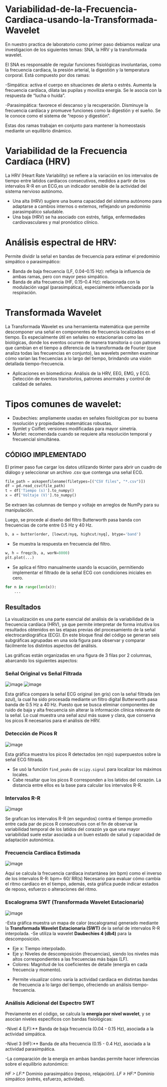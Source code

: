# Variabilidad-de-la-Frecuencia-Cardiaca-usando-la-Transformada-Wavelet
En nuestro practica de laboratorio como primer paso debiamos realizar una investigacion de los siguientes temas: SNA, la HRV y la transformada wavelet.

 El SNA es responsable de regular funciones fisiológicas involuntarias, como la frecuencia cardíaca, la presión arterial, la digestión y la temperatura corporal. Está compuesto por dos ramas:

-Simpática:  activa el cuerpo en situaciones de alerta o estrés. Aumenta la frecuencia cardíaca, dilata las pupilas y moviliza energía. Se le asocia con la respuesta de “lucha o huida”.

-Parasimpática: favorece el descanso y la recuperación. Disminuye la frecuencia cardíaca y promueve funciones como la digestión y el sueño. Se le conoce como el sistema de “reposo y digestión”.

Estas dos ramas trabajan en conjunto para mantener la homeostasis mediante un equilibrio dinámico.

# Variabilidad de la Frecuencia Cardíaca (HRV)
La HRV (Heart Rate Variability) se refiere a la variación en los intervalos de tiempo entre latidos cardíacos consecutivos, medidos a partir de los intervalos R-R en un ECG,es un indicador sensible de la actividad del sistema nervioso autónomo.

- Una alta (HRV) sugiere una buena capacidad del sistema autónomo para adaptarse a cambios internos o externos, reflejando un predominio parasimpático saludable.
- Una baja (HRV) se ha asociado con estrés, fatiga, enfermedades cardiovasculares y mal pronóstico clínico.

# Análisis espectral de HRV:
Permite dividir la señal en bandas de frecuencia para estimar el predominio simpático o parasimpático:
- Banda de baja frecuencia (LF, 0.04–0.15 Hz): refleja la influencia de ambas ramas, pero con mayor peso simpático.
- Banda de alta frecuencia (HF, 0.15–0.4 Hz): relacionada con la modulación vagal (parasimpática), especialmente influenciada por la respiración.

# Transformada Wavelet
La Transformada Wavelet es una herramienta matemática que permite descomponer una señal en componentes de frecuencia localizados en el tiempo. Es especialmente útil en señales no estacionarias como las biológicas, donde los eventos ocurren de manera transitoria o con patrones que cambian en el tiempo a diferencia de la transformada de Fourier (que analiza todas las frecuencias en conjunto), las wavelets permiten examinar cómo varían las frecuencias a lo largo del tiempo, brindando una visión detallada tiempo-frecuencia.
- Aplicaciones en biomedicina:
Análisis de la HRV, EEG, EMG, y ECG.
Detección de eventos transitorios, patrones anormales y control de calidad de señales.
# Tipos comunes de wavelet:
- Daubechies: ampliamente usadas en señales fisiológicas por su buena resolución y propiedades matemáticas robustas.
- Symlet y Coiflet: versiones modificadas para mayor simetría.
- Morlet: recomendada cuando se requiere alta resolución temporal y frecuencial simultánea.
## CÓDIGO IMPLEMENTADO 

El primer paso fue cargar los datos utilizando tkinter para abrir un cuadro de diálogo y seleccionar un archivo .csv que contenga una señal ECG.

```python
file_path = askopenfilename(filetypes=[("CSV files", "*.csv")])
df = pd.read_csv(file_path)
t = df['Tiempo (s)'].to_numpy()
x = df['Voltaje (V)'].to_numpy()
```
Se extraen las columnas de tiempo y voltaje en arreglos de NumPy para su manipulación.

Luego, se procede al diseño del filtro Butterworth pasa banda con frecuencias de corte entre 0.5 Hz y 40 Hz.

```python
b, a = butter(order, [lowcut/nyq, highcut/nyq], btype='band')
```
- Se muestra la respuesta en frecuencia del filtro.

```python
w, h = freqz(b, a, worN=8000)
plt.plot(...)
```
- Se aplica el filtro manualmente usando la ecuación, permitiendo  implementar el filtrado de la señal ECG con condiciones iniciales en cero.

```python
for n in range(len(x)):
    ...
```



##  Resultados
La visualización es una parte esencial del análisis de la variabilidad de la frecuencia cardíaca (HRV), ya que permite interpretar de forma intuitiva los resultados obtenidos en las etapas previas del procesamiento de la señal electrocardiográfica (ECG). En este bloque final del código se generan seis subgráficas agrupadas en una sola figura para observar y comparar fácilmente los distintos aspectos del análisis.

Las gráficas están organizadas en una figura de 3 filas por 2 columnas, abarcando los siguientes aspectos:

### Señal Original vs Señal Filtrada

![image](https://github.com/user-attachments/assets/f61544fa-a85e-45e1-b56c-7c44e3e407d9)
![image](https://github.com/user-attachments/assets/44b63916-6d62-4974-912a-2ab747c2739f)

Esta gráfica compara la señal ECG original (en gris) con la señal filtrada (en azul), la cual ha sido procesada mediante un filtro digital Butterworth pasa banda de 0.5 Hz a 40 Hz. Puesto que se busca eliminar componentes de ruido de baja y alta frecuencia sin alterar la información clínica relevante de la señal. 
Lo cual muestra una señal azul más suave y clara, que conserva los picos R necesarios para el análisis de HRV.

### Detección de Picos R

![image](https://github.com/user-attachments/assets/e22b7860-e743-4252-b869-36a4c3c1ea69)


Esta gráfica muestra los picos R detectados (en rojo) superpuestos sobre la señal ECG filtrada.

-  Se usó la función `find_peaks` de `scipy.signal` para localizar los máximos locales.
- Cabe resaltar que los picos R corresponden a los latidos del corazón. La distancia entre ellos es la base para calcular los intervalos R-R.

### Intervalos R-R

![image](https://github.com/user-attachments/assets/ed25b573-e377-4f70-b9e9-a7925125ffed)


Se grafican los intervalos R-R (en segundos) contra el tiempo promedio entre cada par de picos R consecutivos con el fin de observar la variabilidad temporal de los latidos del corazón ya que una mayor variabilidad suele estar asociada a un buen estado de salud y capacidad de adaptación autonómica.

### Frecuencia Cardíaca Estimada

![image](https://github.com/user-attachments/assets/b88dc201-d8ca-4a86-a482-205fdf7fdd1b)


Aquí se calcula la frecuencia cardíaca instantánea (en bpm) como el inverso de los intervalos R-R:     bpm= 60/ RR(s)
Necesario para evaluar cómo cambia el ritmo cardíaco en el tiempo, además, esta gráfica puede indicar estados de reposo, esfuerzo o alteraciones del ritmo.



### Escalograma SWT (Transformada Wavelet Estacionaria)

![image](https://github.com/user-attachments/assets/3be6bff0-8618-43e7-98dd-8ec8a4c1e479)


-Esta gráfica muestra un mapa de calor (escalograma) generado mediante la **Transformada Wavelet Estacionaria (SWT)** de la señal de intervalos R-R interpolada.
-Se utiliza la wavelet **Daubechies 4 (db4)** para la descomposición.
  * Eje x: Tiempo interpolado.
  * Eje y: Niveles de descomposición (frecuencias), siendo los niveles más altos correspondientes a las frecuencias más bajas (LF).
  * Colores: Magnitud de los coeficientes de detalle (energía en cada frecuencia y momento).
- Permite visualizar cómo varía la actividad cardíaca en distintas bandas de frecuencia a lo largo del tiempo, ofreciendo un análisis tiempo-frecuencia.

### Análisis Adicional del Espectro SWT

Previamente en el código, se calcula la **energía por nivel wavelet**, y se asocian niveles específicos con bandas fisiológicas:

-Nivel 4 (LF):** Banda de baja frecuencia (0.04 - 0.15 Hz), asociada a la actividad simpática.

-Nivel 3 (HF):** Banda de alta frecuencia (0.15 - 0.4 Hz), asociada a la actividad parasimpática.

-La comparación de la energía en ambas bandas permite hacer inferencias sobre el equilibrio autonómico:

 *HF > LF:** Dominio parasimpático (reposo, relajación).
 *LF ≥ HF:** Dominio simpático (estrés, esfuerzo, actividad).




